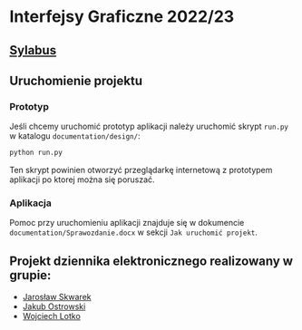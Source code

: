 # Interfejsy Graficzne 2022/23

## [Sylabus](https://sylabus.uj.edu.pl/pl/document/dead7ffa-8fd9-440c-aea8-a4788c9bc141.pdf)

## Uruchomienie projektu

### Prototyp
Jeśli chcemy uruchomić prototyp aplikacji należy uruchomić skrypt `run.py` w katalogu `documentation/design/`:

```bash
python run.py
```
Ten skrypt powinien otworzyć przeglądarkę internetową z prototypem aplikacji po ktorej można się poruszać.


### Aplikacja

Pomoc przy uruchomieniu aplikacji znajduje się w dokumencie `documentation/Sprawozdanie.docx` w sekcji `Jak uruchomić projekt`.


## Projekt dziennika elektronicznego realizowany w grupie:
* [Jarosław Skwarek](https://github.com/ffffffffffffffff0)
* [Jakub Ostrowski](https://github.com/Leovambarii)
* [Wojciech Lotko](https://github.com/logger421)